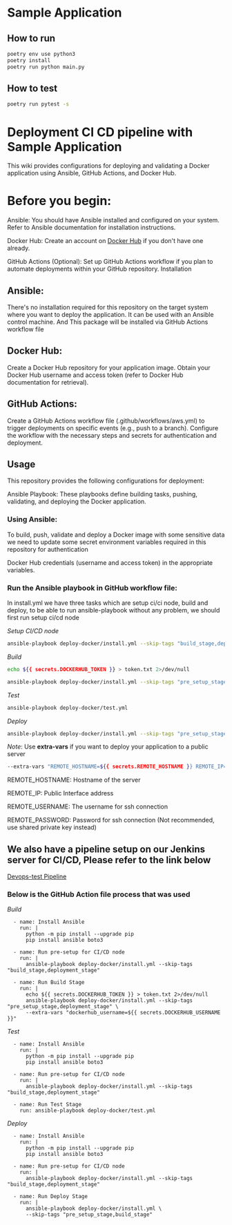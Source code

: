 # Sample Application

## How to run

```bash
poetry env use python3
poetry install
poetry run python main.py
```

## How to test

```bash
poetry run pytest -s
```

# Deployment CI CD pipeline with Sample Application

This wiki provides configurations for deploying and validating a Docker application using Ansible, GitHub Actions, and Docker Hub.

# Before you begin:

Ansible: You should have Ansible installed and configured on your system. Refer to Ansible documentation for installation instructions.

Docker Hub: Create an account on [Docker Hub](https://www.google.com/url?sa=E&source=gmail&q=https://hub.docker.com/) if you don't have one already.

GitHub Actions (Optional): Set up GitHub Actions workflow if you plan to automate deployments within your GitHub repository.
Installation

## Ansible:
There's no installation required for this repository on the target system where you want to deploy the application. It can be used with an Ansible control machine. And This package will be installed via GitHub Actions workflow file

## Docker Hub:
Create a Docker Hub repository for your application image.
Obtain your Docker Hub username and access token (refer to Docker Hub documentation for retrieval).

## GitHub Actions:
Create a GitHub Actions workflow file (.github/workflows/aws.yml) to trigger deployments on specific events (e.g., push to a branch).
Configure the workflow with the necessary steps and secrets for authentication and deployment.

## Usage
This repository provides the following configurations for deployment:

Ansible Playbook: These playbooks define building tasks, pushing, validating, and deploying the Docker application.

### Using Ansible:
To build, push, validate and deploy a Docker image with some sensitive data we need to update some secret environment variables required in this repository for authentication

Docker Hub credentials (username and access token) in the appropriate variables.

### Run the Ansible playbook in GitHub workflow file: 

In install.yml we have three tasks which are setup ci/ci node, build and deploy, to be able to run ansible-playbook without any problem, we should first run setup ci/cd node

_Setup CI/CD node_

```bash
ansible-playbook deploy-docker/install.yml --skip-tags "build_stage,deployment_stage"
```

_Build_

```bash
echo ${{ secrets.DOCKERHUB_TOKEN }} > token.txt 2>/dev/null
```

```bash
ansible-playbook deploy-docker/install.yml --skip-tags "pre_setup_stage,deployment_stage" --extra-vars "dockerhub_username=${{ secrets.DOCKERHUB_USERNAME }}"
```

_Test_

```bash
ansible-playbook deploy-docker/test.yml
```

_Deploy_

```bash
ansible-playbook deploy-docker/install.yml --skip-tags "pre_setup_stage,build_stage"
```

_Note_: Use **extra-vars** if you want to deploy your application to a public server

```bash
--extra-vars "REMOTE_HOSTNAME=${{ secrets.REMOTE_HOSTNAME }} REMOTE_IP=${{ secrets.REMOTE_HOSTNAME }}  REMOTE_USERNAME=${{ secrets.REMOTE_USERNAME }} REMOTE_SSH_PORT=22 REMOTE_PASSWORD=${{ secrets.REMOTE_PASSWORD }}"
```

REMOTE_HOSTNAME: Hostname of the server

REMOTE_IP: Public Interface address

REMOTE_USERNAME: The username for ssh connection

REMOTE_PASSWORD: Password for ssh connection (Not recommended, use shared private key instead)

## We also have a pipeline setup on our Jenkins server for CI/CD, Please refer to the link below

[Devops-test Pipeline](https://phongnghia.io.vn/job/devops-test-pipeline)

### Below is the GitHub Action file process that was used

_Build_

      - name: Install Ansible
        run: |
          python -m pip install --upgrade pip
          pip install ansible boto3

      - name: Run pre-setup for CI/CD node
        run: |
          ansible-playbook deploy-docker/install.yml --skip-tags "build_stage,deployment_stage"

      - name: Run Build Stage
        run: |
          echo ${{ secrets.DOCKERHUB_TOKEN }} > token.txt 2>/dev/null
          ansible-playbook deploy-docker/install.yml --skip-tags "pre_setup_stage,deployment_stage" \
          --extra-vars "dockerhub_username=${{ secrets.DOCKERHUB_USERNAME }}"
_Test_

      - name: Install Ansible
        run: |
          python -m pip install --upgrade pip
          pip install ansible boto3

      - name: Run pre-setup for CI/CD node
        run: |
          ansible-playbook deploy-docker/install.yml --skip-tags "build_stage,deployment_stage"

      - name: Run Test Stage
        run: ansible-playbook deploy-docker/test.yml
 
_Deploy_

      - name: Install Ansible
        run: |
          python -m pip install --upgrade pip
          pip install ansible boto3

      - name: Run pre-setup for CI/CD node
        run: |
          ansible-playbook deploy-docker/install.yml --skip-tags "build_stage,deployment_stage"

      - name: Run Deploy Stage
        run: |
          ansible-playbook deploy-docker/install.yml \
          --skip-tags "pre_setup_stage,build_stage"
